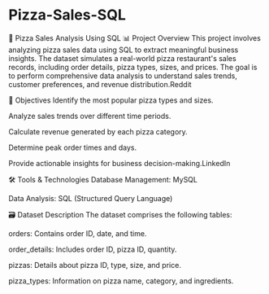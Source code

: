 # Pizza-Sales-SQL
🍕 Pizza Sales Analysis Using SQL 📊 Project Overview This project involves analyzing pizza sales data using SQL to extract meaningful business insights. The dataset simulates a real-world pizza restaurant's sales records, including order details, pizza types, sizes, and prices. The goal is to perform comprehensive data analysis to understand sales trends, customer preferences, and revenue distribution.Reddit

🎯 Objectives Identify the most popular pizza types and sizes.

Analyze sales trends over different time periods.

Calculate revenue generated by each pizza category.

Determine peak order times and days.

Provide actionable insights for business decision-making.LinkedIn

🛠️ Tools & Technologies Database Management: MySQL

Data Analysis: SQL (Structured Query Language)

🗃️ Dataset Description The dataset comprises the following tables:

orders: Contains order ID, date, and time.

order_details: Includes order ID, pizza ID, quantity.

pizzas: Details about pizza ID, type, size, and price.

pizza_types: Information on pizza name, category, and ingredients.
